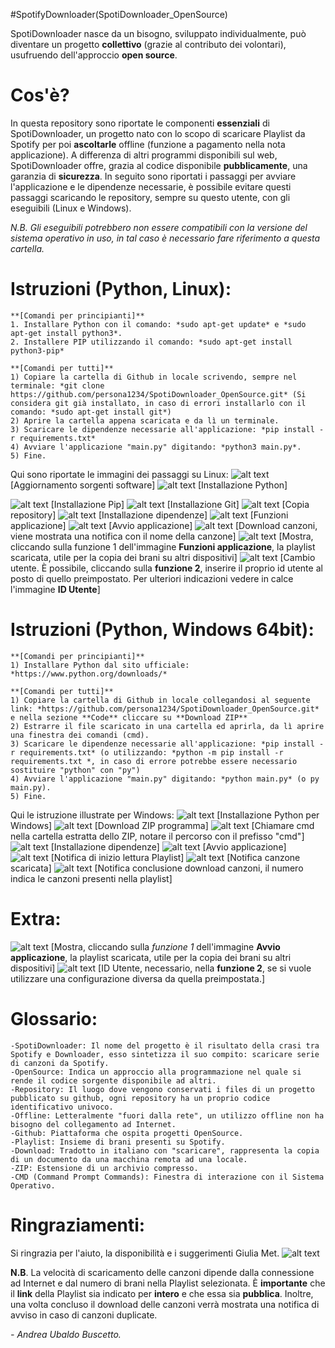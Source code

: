 #SpotifyDownloader(SpotiDownloader_OpenSource)

SpotiDownloader nasce da un bisogno, sviluppato individualmente, può diventare un progetto **collettivo** (grazie al contributo dei volontari), usufruendo dell'approccio **open source**.

# Cos'è?
In questa repository sono riportate le componenti **essenziali** di SpotiDownloader, un progetto nato con lo scopo di scaricare Playlist da Spotify per poi **ascoltarle** offline (funzione a pagamento nella nota applicazione). 
A differenza di altri programmi disponibili sul web, SpotiDownloader offre, grazia al codice disponibile **pubblicamente**, una garanzia di **sicurezza**.
In seguito sono riportati i passaggi per avviare l'applicazione e le dipendenze necessarie, è possibile evitare questi passaggi scaricando le repository, sempre su questo utente, con gli eseguibili (Linux e Windows). 

*N.B. Gli eseguibili potrebbero non essere compatibili con la versione del sistema operativo in uso, in tal caso è necessario fare riferimento a questa cartella.*


# Istruzioni (Python, Linux):
    
    **[Comandi per principianti]**
    1. Installare Python con il comando: *sudo apt-get update* e *sudo apt-get install python3*. 
    2. Installere PIP utilizzando il comando: *sudo apt-get install python3-pip*

    **[Comandi per tutti]**
    1) Copiare la cartella di Github in locale scrivendo, sempre nel terminale: *git clone https://github.com/persona1234/SpotiDownloader_OpenSource.git* (Si considera git già installato, in caso di errori installarlo con il comando: *sudo apt-get install git*)
    2) Aprire la cartella appena scaricata e da lì un terminale.
    3) Scaricare le dipendenze necessarie all'applicazione: *pip install -r requirements.txt*
    4) Avviare l'applicazione "main.py" digitando: *python3 main.py*.
    5) Fine.
   
Qui sono riportate le immagini dei passaggi su Linux:
![alt text](https://github.com/persona1234/SpotiDownloader_OpenSource/blob/main/IMG_Linux_edit/update.png) [Aggiornamento sorgenti software]
![alt text](https://github.com/persona1234/SpotiDownloader_OpenSource/blob/main/IMG_Linux_edit/python.png) [Installazione Python]

![alt text](https://github.com/persona1234/SpotiDownloader_OpenSource/blob/main/IMG_Linux_edit/pip.png) [Installazione Pip]
![alt text](https://github.com/persona1234/SpotiDownloader_OpenSource/blob/main/IMG_Linux_edit/git.png) [Installazione Git]
![alt text](https://github.com/persona1234/SpotiDownloader_OpenSource/blob/main/IMG_Linux_edit/clone.png) [Copia repository]
![alt text](https://github.com/persona1234/SpotiDownloader_OpenSource/blob/main/IMG_Linux_edit/requirements.png) [Installazione dipendenze]
![alt text](https://github.com/persona1234/SpotiDownloader_OpenSource/blob/main/IMG_Linux_edit/home1.png) [Funzioni applicazione]
![alt text](https://github.com/persona1234/SpotiDownloader_OpenSource/blob/main/IMG_Linux_edit/avvio.png) [Avvio applicazione]
![alt text](https://github.com/persona1234/SpotiDownloader_OpenSource/blob/main/IMG_Linux_edit/download.png) [Download canzoni, viene mostrata una notifica con il nome della canzone]
![alt text](https://github.com/persona1234/SpotiDownloader_OpenSource/blob/main/IMG_Linux_edit/cartella1.png) [Mostra, cliccando sulla funzione 1 dell'immagine **Funzioni applicazione**, la playlist scaricata, utile per la copia dei brani su altri dispositivi]
![alt text](https://github.com/persona1234/SpotiDownloader_OpenSource/blob/main/IMG_Linux_edit/login.png) [Cambio utente. È possibile, cliccando sulla **funzione 2**, inserire il proprio id utente al posto di quello preimpostato. Per ulteriori indicazioni vedere in calce l'immagine **ID Utente**]



# Istruzioni (Python, Windows 64bit):

    **[Comandi per principianti]**
    1) Installare Python dal sito ufficiale: *https://www.python.org/downloads/*
    
    **[Comandi per tutti]**
    1) Copiare la cartella di Github in locale collegandosi al seguente link: *https://github.com/persona1234/SpotiDownloader_OpenSource.git* e nella sezione **Code** cliccare su **Download ZIP**
    2) Estrarre il file scaricato in una cartella ed aprirla, da lì aprire una finestra dei comandi (cmd).
    3) Scaricare le dipendenze necessarie all'applicazione: *pip install -r requirements.txt* (o utilizzando: *python -m pip install -r requirements.txt *, in caso di errore potrebbe essere necessario sostituire "python" con "py")
    4) Avviare l'applicazione "main.py" digitando: *python main.py* (o py main.py).
    5) Fine.

Qui le istruzione illustrate per Windows:
![alt text](https://github.com/persona1234/SpotiDownloader_OpenSource/blob/main/IMG_Windows/Python_download.png) [Installazione Python per Windows]
![alt text](https://github.com/persona1234/SpotiDownloader_OpenSource/blob/main/IMG_Windows/Git_Cartella.png) [Download ZIP programma]
![alt text](https://github.com/persona1234/SpotiDownloader_OpenSource/blob/main/IMG_Windows/Cmd_cartella.png) [Chiamare cmd nella cartella estratta dello ZIP, notare il percorso con il prefisso "cmd"]
![alt text](https://github.com/persona1234/SpotiDownloader_OpenSource/blob/main/IMG_Windows/Pip_install.png) [Installazione dipendenze]
![alt text](https://github.com/persona1234/SpotiDownloader_OpenSource/blob/main/IMG_Windows/App_home1.png) [Avvio applicazione]
![alt text](https://github.com/persona1234/SpotiDownloader_OpenSource/blob/main/IMG_Windows/App_avvio.png) [Notifica di inizio lettura Playlist]
![alt text](https://github.com/persona1234/SpotiDownloader_OpenSource/blob/main/IMG_Windows/App_scarica.png) [Notifica canzone scaricata]
![alt text](https://github.com/persona1234/SpotiDownloader_OpenSource/blob/main/IMG_Windows/Play_letta.png) [Notifica conclusione download canzoni, il numero indica le canzoni presenti nella playlist]

# Extra:
![alt text](https://github.com/persona1234/SpotiDownloader_OpenSource/blob/main/IMG_Windows/Link.png) [Mostra, cliccando sulla *funzione 1* dell'immagine **Avvio applicazione**, la playlist scaricata, utile per la copia dei brani su altri dispositivi]
![alt text](https://github.com/persona1234/SpotiDownloader_OpenSource/blob/main/IMG_Windows/Nome_utente.png) [ID Utente, necessario, nella **funzione 2**, se si vuole utilizzare una configurazione diversa da quella preimpostata.]





# Glossario:
    -SpotiDownloader: Il nome del progetto è il risultato della crasi tra Spotify e Downloader, esso sintetizza il suo compito: scaricare serie di canzoni da Spotify.
    -OpenSource: Indica un approccio alla programmazione nel quale si rende il codice sorgente disponibile ad altri.
    -Repository: Il luogo dove vengono conservati i files di un progetto pubblicato su github, ogni repository ha un proprio codice identificativo univoco.
    -Offline: Letteralmente "fuori dalla rete", un utilizzo offline non ha bisogno del collegamento ad Internet.
    -Github: Piattaforma che ospita progetti OpenSource.
    -Playlist: Insieme di brani presenti su Spotify.
    -Download: Tradotto in italiano con "scaricare", rappresenta la copia di un documento da una macchina remota ad una locale.
    -ZIP: Estensione di un archivio compresso.
    -CMD (Command Prompt Commands): Finestra di interazione con il Sistema Operativo.

# Ringraziamenti:
Si ringrazia per l'aiuto, la disponibilità e i suggerimenti Giulia Met.
![alt text](https://github.com/persona1234/SpotiDownloader_OpenSource/blob/main/pinguino.png) 

**N.B**. La velocità di scaricamento delle canzoni dipende dalla connessione ad Internet e dal numero di brani nella Playlist selezionata. È **importante** che il **link** della Playlist sia indicato per **intero** e che essa sia **pubblica**. Inoltre, una volta concluso il download delle canzoni verrà mostrata una notifica di avviso in caso di canzoni duplicate.

*- Andrea Ubaldo Buscetto.*
